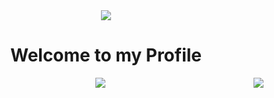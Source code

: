 <body>
<div align='center'>
 <img src='https://i.pinimg.com/originals/b8/32/02/b832028c117cb548614cbea10f0153dc.gif' align='center'>
 <h1 align="center">Welcome to my Profile</h1>
</div>
 <div align='center'>
  
 <img src="https://lanyard.cnrad.dev/api/190842306818080769?idleMessage=Apparently%20in%20Med%20School&animated=true&theme=dark&borderRadius=20&hideBadges=true&hideDiscrim=true&bg=212121" align='right'>
  </div>


<div align='center'>
 <img src="https://i.imgur.com/SQYmiGK.png" align='center'>
</li>

<br><br><br>
</div>
<div>

</body>
